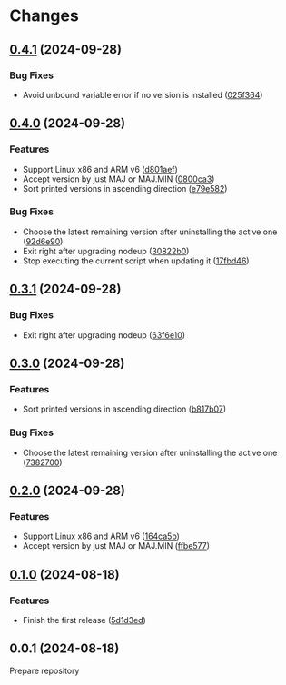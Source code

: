 # Changes

## [0.4.1](https://github.com/prantlf/nodeup/compare/v0.4.0...v0.4.1) (2024-09-28)

### Bug Fixes

* Avoid unbound variable error if no version is installed ([025f364](https://github.com/prantlf/nodeup/commit/025f364f64a78cd159a0d77134799ed905ed2ca5))

## [0.4.0](https://github.com/prantlf/nodeup/compare/v0.3.1...v0.4.0) (2024-09-28)

### Features

* Support Linux x86 and ARM v6 ([d801aef](https://github.com/prantlf/nodeup/commit/d801aefa059c2e85fbe6604774138caaf0d5e68c))
* Accept version by just MAJ or MAJ.MIN ([0800ca3](https://github.com/prantlf/nodeup/commit/0800ca30a4a308df0dea9a496674df3f6116dcce))
* Sort printed versions in ascending direction ([e79e582](https://github.com/prantlf/nodeup/commit/e79e5826570539638948f8035a2953e726eac659))

### Bug Fixes

* Choose the latest remaining version after uninstalling the active one ([92d6e90](https://github.com/prantlf/nodeup/commit/92d6e90f245b5034d8e88f770b2981b71ac142d4))
* Exit right after upgrading nodeup ([30822b0](https://github.com/prantlf/nodeup/commit/30822b0d2051428cd127f7058353a3e8be9dbee1))
* Stop executing the current script when updating it ([17fbd46](https://github.com/prantlf/nodeup/commit/17fbd466488f065636cc6e9c9e4baa0ba9b10411))

## [0.3.1](https://github.com/prantlf/nodeup/compare/v0.3.0...v0.3.1) (2024-09-28)

### Bug Fixes

* Exit right after upgrading nodeup ([63f6e10](https://github.com/prantlf/nodeup/commit/63f6e10ac62610a4a935d8ce8bf770ca2b36c0ac))

## [0.3.0](https://github.com/prantlf/nodeup/compare/v0.2.0...v0.3.0) (2024-09-28)

### Features

* Sort printed versions in ascending direction ([b817b07](https://github.com/prantlf/nodeup/commit/b817b07c30efb960a1cfcad257b6075b7d0f8b9e))

### Bug Fixes

* Choose the latest remaining version after uninstalling the active one ([7382700](https://github.com/prantlf/nodeup/commit/7382700a311f088ae002838319a05168cf1c3bfd))

## [0.2.0](https://github.com/prantlf/nodeup/compare/v0.1.0...v0.2.0) (2024-09-28)

### Features

* Support Linux x86 and ARM v6 ([164ca5b](https://github.com/prantlf/nodeup/commit/164ca5b4cba69716de33330a26c9fb0325aab736))
* Accept version by just MAJ or MAJ.MIN ([ffbe577](https://github.com/prantlf/nodeup/commit/ffbe57788e144b23b97595149e05b16689e02a6a))

## [0.1.0](https://github.com/prantlf/nodeup/compare/v0.0.1...v0.1.0) (2024-08-18)

### Features

* Finish the first release ([5d1d3ed](https://github.com/prantlf/nodeup/commit/5d1d3eda7f4365418c02c5ac96aa42460fb4c5f5))

## 0.0.1 (2024-08-18)

Prepare repository
